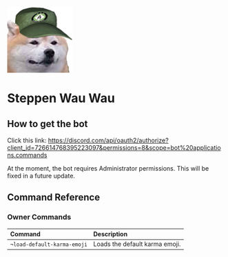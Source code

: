 <img src="/icon_original.png"/>

# Steppen Wau Wau

## How to get the bot

Click this link: https://discord.com/api/oauth2/authorize?client_id=726614768395223097&permissions=8&scope=bot%20applications.commands

At the moment, the bot requires Administrator permissions. This will be fixed in a future update.

## Command Reference

### Owner Commands

| Command                     | Description                    |
| :-------------------------- | :----------------------------- |
| `¬load-default-karma-emoji` | Loads the default karma emoji. |
